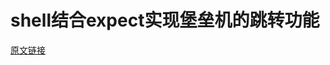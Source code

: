 # shell结合expect实现堡垒机的跳转功能

[原文链接](http://blog.51cto.com/johnsz/1609684)

<!--
create time: 2018-07-19 15:36:23
Author: Alfred

This file is created by Marboo<http://marboo.io> template file $MARBOO_HOME/.media/starts/default.md
本文件由 Marboo<http://marboo.io> 模板文件 $MARBOO_HOME/.media/starts/default.md 创建
-->

